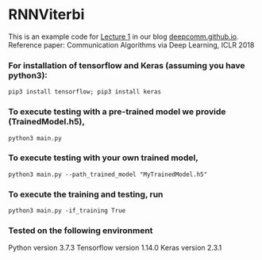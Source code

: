 # RNNViterbi

This is an example code for [Lecture 1](https://deepcomm.github.io/jekyll/pixyll/2020/02/01/learning-viterbi/) in our blog [deepcomm.github.io](deepcomm.github.io).  
Reference paper: Communication Algorithms via Deep Learning, ICLR 2018

### For installation of tensorflow and Keras (assuming you have python3): 
``
pip3 install tensorflow; pip3 install keras
``

### To execute testing with a pre-trained model we provide (TrainedModel.h5),  
``
python3 main.py 
``

### To execute testing with your own trained model, 
``
python3 main.py --path_trained_model "MyTrainedModel.h5"
``


### To execute the training and testing, run 
``
python3 main.py -if_training True
``

### Tested on the following environment 
Python version 3.7.3
Tensorflow version 1.14.0
Keras version 2.3.1
